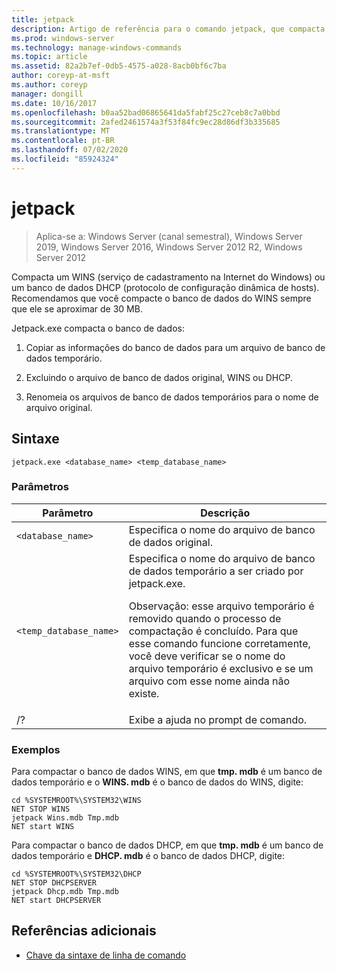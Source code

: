 ```yaml
---
title: jetpack
description: Artigo de referência para o comando jetpack, que compacta um WINS (serviço de cadastramento na Internet do Windows) ou um banco de dados DHCP (protocolo de configuração dinâmica de hosts).
ms.prod: windows-server
ms.technology: manage-windows-commands
ms.topic: article
ms.assetid: 82a2b7ef-0db5-4575-a028-8acb0bf6c7ba
author: coreyp-at-msft
ms.author: coreyp
manager: dongill
ms.date: 10/16/2017
ms.openlocfilehash: b0aa52bad06865641da5fabf25c27ceb8c7a0bbd
ms.sourcegitcommit: 2afed2461574a3f53f84fc9ec28d86df3b335685
ms.translationtype: MT
ms.contentlocale: pt-BR
ms.lasthandoff: 07/02/2020
ms.locfileid: "85924324"
---
```

# <a name="jetpack"></a>jetpack

> Aplica-se a: Windows Server (canal semestral), Windows Server 2019, Windows Server 2016, Windows Server 2012 R2, Windows Server 2012

Compacta um WINS (serviço de cadastramento na Internet do Windows) ou um banco de dados DHCP (protocolo de configuração dinâmica de hosts). Recomendamos que você compacte o banco de dados do WINS sempre que ele se aproximar de 30 MB.

Jetpack.exe compacta o banco de dados:

1. Copiar as informações do banco de dados para um arquivo de banco de dados temporário.

2. Excluindo o arquivo de banco de dados original, WINS ou DHCP.

3. Renomeia os arquivos de banco de dados temporários para o nome de arquivo original.

## <a name="syntax"></a>Sintaxe

```
jetpack.exe <database_name> <temp_database_name>
```

### <a name="parameters"></a>Parâmetros

| Parâmetro | Descrição |
| ------- | -------- |
| `<database_name>` | Especifica o nome do arquivo de banco de dados original. |
| `<temp_database_name>` | Especifica o nome do arquivo de banco de dados temporário a ser criado por jetpack.exe.<p>Observação: esse arquivo temporário é removido quando o processo de compactação é concluído. Para que esse comando funcione corretamente, você deve verificar se o nome do arquivo temporário é exclusivo e se um arquivo com esse nome ainda não existe. |
| /? | Exibe a ajuda no prompt de comando. |

### <a name="examples"></a>Exemplos

Para compactar o banco de dados WINS, em que **tmp. mdb** é um banco de dados temporário e o **WINS. mdb** é o banco de dados do WINS, digite:

```
cd %SYSTEMROOT%\SYSTEM32\WINS
NET STOP WINS
jetpack Wins.mdb Tmp.mdb
NET start WINS
```

Para compactar o banco de dados DHCP, em que **tmp. mdb** é um banco de dados temporário e **DHCP. mdb** é o banco de dados DHCP, digite:

```
cd %SYSTEMROOT%\SYSTEM32\DHCP
NET STOP DHCPSERVER
jetpack Dhcp.mdb Tmp.mdb
NET start DHCPSERVER
```

## <a name="additional-references"></a>Referências adicionais

- [Chave da sintaxe de linha de comando](command-line-syntax-key.md)
